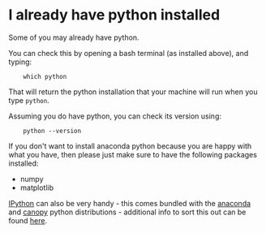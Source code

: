 ---
---

# I already have python installed

Some of you may already have python. 

You can check this by opening a bash terminal (as installed above), and typing:

		which python

That will return the python installation that your machine will run when you type ```python```.

Assuming you do have python, you can check its version using:
		
		python --version

If you don't want to install anaconda python because you are happy with what you have, then please just make sure to have the following 
packages installed:

- numpy
- matplotlib

[IPython](http://ipython.org/install.html) can also be very handy - this comes bundled with the [anaconda](https://www.continuum.io/downloads) and [canopy](https://www.enthought.com/products/canopy/) python distributions - additional info to sort this out can be found [here](http://ipython.org/install.html).